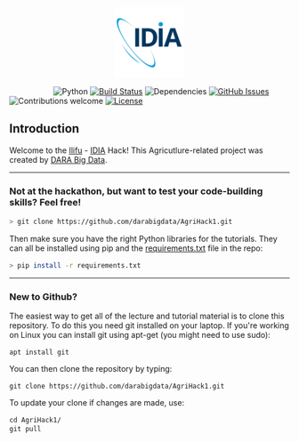 
<p align="center"><img width=25% src="https://github.com/idia-astro/hackathon-Sol-Plaatje/blob/master/CHALLENGE-2/media/idia_square_logo.png"></p>

&nbsp;&nbsp;&nbsp;&nbsp;&nbsp;&nbsp;&nbsp;&nbsp;&nbsp;&nbsp;&nbsp;&nbsp;&nbsp;&nbsp;&nbsp;&nbsp;&nbsp;&nbsp;&nbsp;
![Python](https://img.shields.io/badge/python-v3.6+-blue.svg)
[![Build Status](https://travis-ci.org/darabigdata/IDWBotswana.svg?branch=master)](https://travis-ci.org/darabigdata/IDWBotswana)
![Dependencies](https://img.shields.io/badge/dependencies-up%20to%20date-brightgreen.svg)
[![GitHub Issues](https://img.shields.io/github/issues/darabigdata/IDWBotswana.svg)](https://github.com/darabigdata/IDWBotswana/issues)
![Contributions welcome](https://img.shields.io/badge/contributions-welcome-orange.svg)
[![License](https://img.shields.io/cran/l/devtools.svg)](https://opensource.org/licenses/gpl-license)


## Introduction
Welcome to the [Ilifu](http://www.ilifu.ac.za/) - [IDIA](https://www.idia.ac.za/) Hack! This Agricutlure-related project was created by [DARA Big Data](https://www.darabigdata.com). 



-----

### Not at the hackathon, but want to test your code-building skills? Feel free!

```bash
> git clone https://github.com/darabigdata/AgriHack1.git
```

Then make sure you have the right Python libraries for the tutorials. They can all be installed using pip and the [requirements.txt](https://github.com/darabigdata/AgriHack1/blob/master/requirements.txt) file in the repo:

```bash
> pip install -r requirements.txt
```

-----

### New to Github?

The easiest way to get all of the lecture and tutorial material is to clone this repository. To do this you need git installed on your laptop. If you're working on Linux you can install git using apt-get (you might need to use sudo):

```
apt install git
```

You can then clone the repository by typing:

```
git clone https://github.com/darabigdata/AgriHack1.git
```

To update your clone if changes are made, use:

```
cd AgriHack1/
git pull
```



